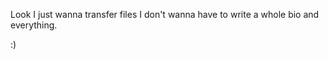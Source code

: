 Look I just wanna transfer files I don't wanna have to write a whole bio and everything.

:)


<!---
owenstamo/owenstamo is a ✨ special ✨ repository because its `README.md` (this file) appears on your GitHub profile.
You can click the Preview link to take a look at your changes.
--->
